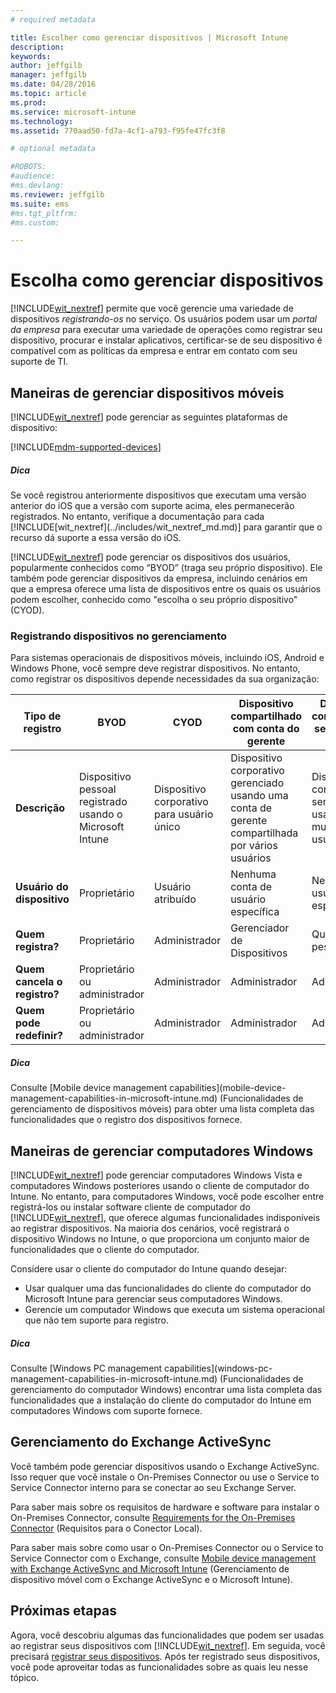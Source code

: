 ```yaml
---
# required metadata

title: Escolher como gerenciar dispositivos | Microsoft Intune
description:
keywords:
author: jeffgilb
manager: jeffgilb
ms.date: 04/28/2016
ms.topic: article
ms.prod:
ms.service: microsoft-intune
ms.technology:
ms.assetid: 770aad50-fd7a-4cf1-a793-f95fe47fc3f8

# optional metadata

#ROBOTS:
#audience:
#ms.devlang:
ms.reviewer: jeffgilb
ms.suite: ems
#ms.tgt_pltfrm:
#ms.custom:

---
```


# Escolha como gerenciar dispositivos
[!INCLUDE[wit_nextref](../includes/wit_nextref_md.md)] permite que você gerencie uma variedade de dispositivos *registrando-os* no serviço. Os usuários podem usar um *portal da empresa* para executar uma variedade de operações como registrar seu dispositivo, procurar e instalar aplicativos, certificar-se de seu dispositivo é compatível com as políticas da empresa e entrar em contato com seu suporte de TI.

## Maneiras de gerenciar dispositivos móveis
[!INCLUDE[wit_nextref](../includes/wit_nextref_md.md)] pode gerenciar as seguintes plataformas de dispositivo:

[!INCLUDE[mdm-supported-devices](../includes/mdm-supported-devices.md)]

<div class="alert alert-tip">
  <h5><span class="icon-tip"></span> Dica</h5>
  <p>Se você registrou anteriormente dispositivos que executam uma versão anterior do iOS que a versão com suporte acima, eles permanecerão registrados. No entanto, verifique a documentação para cada [!INCLUDE[wit_nextref](../includes/wit_nextref_md.md)] para garantir que o recurso dá suporte a essa versão do iOS.</p>
</div>

[!INCLUDE[wit_nextref](../includes/wit_nextref_md.md)] pode gerenciar os dispositivos dos usuários, popularmente conhecidos como “BYOD” (traga seu próprio dispositivo). Ele também pode gerenciar dispositivos da empresa, incluindo cenários em que a empresa oferece uma lista de dispositivos entre os quais os usuários podem escolher, conhecido como "escolha o seu próprio dispositivo" (CYOD).

### Registrando dispositivos no gerenciamento
Para sistemas operacionais de dispositivos móveis, incluindo iOS, Android e Windows Phone, você sempre deve registrar dispositivos. No entanto, como registrar os dispositivos depende necessidades da sua organização:

|Tipo de registro|BYOD|CYOD|Dispositivo compartilhado com conta do gerente|Dispositivo compartilhado sem conta de usuário|
|-------------------|--------|--------|--------------------------------------|----------------------------------------|
|**Descrição**|Dispositivo pessoal registrado usando o Microsoft Intune|Dispositivo corporativo para usuário único|Dispositivo corporativo gerenciado usando uma conta de gerente compartilhada por vários usuários|Dispositivo corporativo sem usuário usado por muitos usuários.|
|**Usuário do dispositivo**|Proprietário|Usuário atribuído|Nenhuma conta de usuário específica|Nenhum usuário específico|
|**Quem registra?**|Proprietário|Administrador|Gerenciador de Dispositivos|Qualquer pessoa|
|**Quem cancela o registro?**|Proprietário ou administrador|Administrador|Administrador|Administrador|
|**Quem pode redefinir?**|Proprietário ou administrador|Administrador|Administrador|Administrador|

<div class="alert alert-tip">
  <h5><span class="icon-tip"></span> Dica</h5>
  <p>Consulte [Mobile device management capabilities](mobile-device-management-capabilities-in-microsoft-intune.md) (Funcionalidades de gerenciamento de dispositivos móveis) para obter uma lista completa das funcionalidades que o registro dos dispositivos fornece.</p>
</div>



## Maneiras de gerenciar computadores Windows
[!INCLUDE[wit_nextref](../includes/wit_nextref_md.md)] pode gerenciar computadores Windows Vista e computadores Windows posteriores usando o cliente de computador do Intune. No entanto, para computadores Windows, você pode escolher entre registrá-los ou instalar software cliente de computador do [!INCLUDE[wit_nextref](../includes/wit_nextref_md.md)], que oferece algumas funcionalidades indisponíveis ao registrar dispositivos. Na maioria dos cenários, você registrará o dispositivo Windows no Intune, o que proporciona um conjunto maior de funcionalidades que o cliente do computador.

Considere usar o cliente do computador do Intune quando desejar:
<ul>
<li>Usar qualquer uma das funcionalidades do cliente do computador do Microsoft Intune para gerenciar seus computadores Windows.</li>
<li>Gerencie um computador Windows que executa um sistema operacional que não tem suporte para registro.</li>
</ul>

<div class="alert alert-tip">
  <h5><span class="icon-tip"></span> Dica</h5>
  <p>Consulte [Windows PC management capabilities](windows-pc-management-capabilities-in-microsoft-intune.md) (Funcionalidades de gerenciamento do computador Windows) encontrar uma lista completa das funcionalidades que a instalação do cliente do computador do Intune em computadores Windows com suporte fornece.</p>
</div>

## Gerenciamento do Exchange ActiveSync
Você também pode gerenciar dispositivos usando o Exchange ActiveSync. Isso requer que você instale o On-Premises Connector ou use o Service to Service Connector interno para se conectar ao seu Exchange Server.

Para saber mais sobre os requisitos de hardware e software para instalar o On-Premises Connector, consulte [Requirements for the On-Premises Connector](../deploy-use/intune-on-premises-exchange-connector#requirements-for-the-on-premises-connector) (Requisitos para o Conector Local).

Para saber mais sobre como usar o On-Premises Connector ou o Service to Service Connector com o Exchange, consulte [Mobile device management with Exchange ActiveSync and Microsoft Intune](../deploy-use/mobile-device-management-with-exchange-activesync-and-microsoft-intune) (Gerenciamento de dispositivo móvel com o Exchange ActiveSync e o Microsoft Intune).



## Próximas etapas
Agora, você descobriu algumas das funcionalidades que podem ser usadas ao registrar seus dispositivos com [!INCLUDE[wit_nextref](../includes/wit_nextref_md.md)]. Em seguida, você precisará [registrar seus dispositivos](../deploy-use/enroll-devices-in-microsoft-intune). Após ter registrado seus dispositivos, você pode aproveitar todas as funcionalidades sobre as quais leu nesse tópico. <!--lindavr: There's a logical flaw in our "get to know/get started" content. You can take the path in this topic or you can take the path in the What to know before your get started topic. And they don't cover the same ground. -->


<!--HONumber=May16_HO4-->


